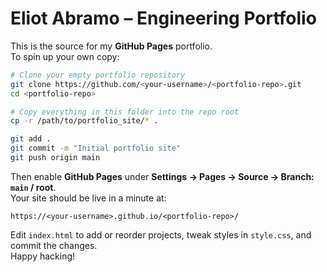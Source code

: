 # Eliot Abramo – Engineering Portfolio

This is the source for my **GitHub Pages** portfolio.  
To spin up your own copy:

```bash
# Clone your empty portfolio repository
git clone https://github.com/<your‑username>/<portfolio-repo>.git
cd <portfolio-repo>

# Copy everything in this folder into the repo root
cp -r /path/to/portfolio_site/* .

git add .
git commit -m "Initial portfolio site"
git push origin main
```

Then enable **GitHub Pages** under **Settings → Pages → Source → Branch: `main` / root**.  
Your site should be live in a minute at:

```
https://<your‑username>.github.io/<portfolio-repo>/
```

Edit `index.html` to add or reorder projects, tweak styles in `style.css`, and commit the changes.  
Happy hacking!